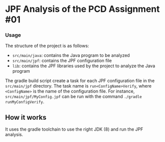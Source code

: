 # JPF Analysis of the PCD Assignment #01

### Usage
The structure of the project is as follows:
- `src/main/java`: contains the Java program to be analyzed
- `src/main/jpf`: contains the JPF configuration file
- `lib`: contains the JPF libraries used by the project to analyze the Java program

The gradle build script create a task for each JPF configuration file in the `src/main/jpf` directory.
The task name is `run<ConfigName>Verify`, where `<ConfigName>` is the name of the configuration file.
For instance, `src/main/jpf/MyConfig.jpf` can be run with the command `./gradle runMyConfigVerify`.

## How it works
It uses the gradle toolchain to use the right JDK (8) and run the JPF analysis.
